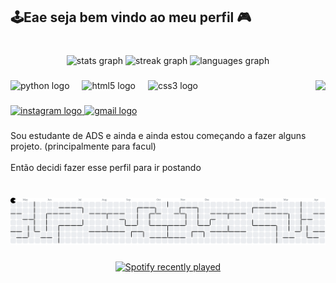 <h2 align="left">🕹Eae seja bem vindo ao meu perfil 🎮</h2>

###

<br clear="both">

<div align="center">
  <img src="https://github-readme-stats.vercel.app/api?username=OsmarBeleu&hide_title=false&hide_rank=false&show_icons=true&include_all_commits=true&count_private=true&disable_animations=false&theme=tokyonight&locale=en&hide_border=false" height="150" alt="stats graph"  />
  <img src="https://streak-stats.demolab.com?user=OsmarBeleu&locale=en&mode=daily&theme=dracula&hide_border=false&border_radius=5" height="150" alt="streak graph"  />
  <img src="https://github-readme-stats.vercel.app/api/top-langs?username=OsmarBeleu&locale=pt-br&hide_title=false&layout=compact&card_width=320&langs_count=5&theme=tokyonight&hide_border=false" height="150" alt="languages graph"  />
</div>

###

<img align="right" height="150" src="https://media4.giphy.com/media/v1.Y2lkPTc5MGI3NjExM3loZ3p1bnV0ZzlwMTVsOXE4NTZyNDFmaWVzaHk5Mm1pbm82djc4diZlcD12MV9pbnRlcm5hbF9naWZfYnlfaWQmY3Q9Zw/YpuCDdAXVXDDq/giphy.gif"  />

###

<div align="left">
  <img src="https://cdn.jsdelivr.net/gh/devicons/devicon/icons/python/python-original.svg" height="30" alt="python logo"  />
  <img width="12" />
  <img src="https://cdn.jsdelivr.net/gh/devicons/devicon/icons/html5/html5-original.svg" height="30" alt="html5 logo"  />
  <img width="12" />
  <img src="https://cdn.jsdelivr.net/gh/devicons/devicon/icons/css3/css3-original.svg" height="30" alt="css3 logo"  />
</div>

###

<div align="left">
  <a href="https://www.instagram.com/osmarteodoriodossantos/#" target="_blank">
    <img src="https://img.shields.io/static/v1?message=Instagram&logo=instagram&label=&color=E4405F&logoColor=white&labelColor=&style=for-the-badge" height="35" alt="instagram logo"  />
  </a>
  <a href="osmar.teodoriosantos@gmail.com" target="_blank">
    <img src="https://img.shields.io/static/v1?message=Gmail&logo=gmail&label=&color=D14836&logoColor=white&labelColor=&style=for-the-badge" height="35" alt="gmail logo"  />
  </a>
</div>

###

<p align="left">Sou  estudante de ADS e ainda e ainda estou começando a fazer alguns projeto. (principalmente para facul)<br><br>Então decidi fazer esse perfil para ir postando</p>

###

<br clear="both">

<picture>
  <source media="(prefers-color-scheme: dark)" srcset="https://raw.githubusercontent.com/OsmarBeleu/OsmarBeleu/output/pacman-contribution-graph-dark.svg">
  <source media="(prefers-color-scheme: light)" srcset="https://raw.githubusercontent.com/OsmarBeleu/OsmarBeleu/output/pacman-contribution-graph.svg">
  <img alt="pacman contribution graph" src="https://raw.githubusercontent.com/OsmarBeleu/OsmarBeleu/output/pacman-contribution-graph.svg">
</picture>

###

<div align="center">
  <a href="https://open.spotify.com/user/u49nfesxfmf6tpavn645uspwj">
    <img src="https://spotify-recently-played-readme.vercel.app/api?user=u49nfesxfmf6tpavn645uspwj&count=2&unique=true" alt="Spotify recently played"  />
  </a>
</div>

###

